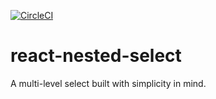 [![CircleCI](https://circleci.com/gh/aplsup/react-nested-select.svg?style=svg)](https://circleci.com/gh/aplsup/react-nested-select)

# react-nested-select

A multi-level select built with simplicity in mind.
